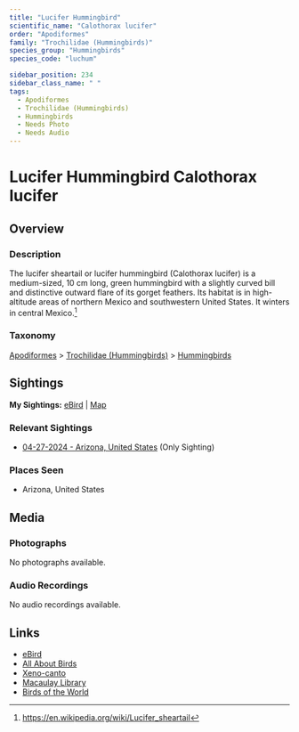 ```yaml
---
title: "Lucifer Hummingbird"
scientific_name: "Calothorax lucifer"
order: "Apodiformes"
family: "Trochilidae (Hummingbirds)"
species_group: "Hummingbirds"
species_code: "luchum"

sidebar_position: 234
sidebar_class_name: " "
tags: 
  - Apodiformes
  - Trochilidae (Hummingbirds)
  - Hummingbirds
  - Needs Photo
  - Needs Audio
---
```


# Lucifer Hummingbird <span className='sci_name'>Calothorax lucifer</span>

## Overview

### Description
The lucifer sheartail or lucifer hummingbird (Calothorax lucifer) is a medium-sized, 10 cm long, green hummingbird with a slightly curved bill and distinctive outward flare of its gorget feathers. Its habitat is in high-altitude areas of northern Mexico and southwestern United States. It winters in central Mexico.[^1]

[^1]: https://en.wikipedia.org/wiki/Lucifer_sheartail

### Taxonomy
[Apodiformes](/tags/apodiformes) > [Trochilidae (Hummingbirds)](/tags/trochilidae-hummingbirds) > [Hummingbirds](/tags/hummingbirds)


## Sightings

**My Sightings:** [eBird](https://ebird.org/lifelist?r=world&time=life&spp=luchum) | [Map](/map?species_code=luchum)

### Relevant Sightings

* [04-27-2024 - Arizona, United States](https://ebird.org/checklist/S170629025) (Only Sighting)

### Places Seen

* Arizona, United States



## Media
### Photographs
No photographs available.

### Audio Recordings
No audio recordings available.

## Links
* [eBird](https://ebird.org/species/luchum) 
* [All About Birds](https://www.allaboutbirds.org/guide/luchum) 
* [Xeno-canto](https://www.xeno-canto.org/species/calothorax-lucifer) 
* [Macaulay Library](https://search.macaulaylibrary.org/catalog?taxonCode=luchum&sort=rating_rank_desc)
* [Birds of the World](https://birdsoftheworld.org/bow/species/luchum)
